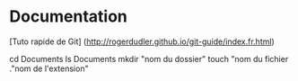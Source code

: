 # Documentation

[Tuto rapide de Git] (http://rogerdudler.github.io/git-guide/index.fr.html)

cd Documents
ls Documents
mkdir "nom du dossier"
touch "nom du fichier ."nom de l'extension"
